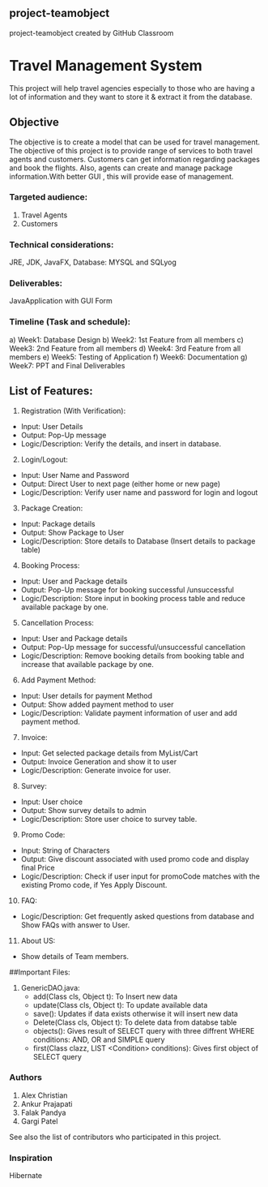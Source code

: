 ## project-teamobject
project-teamobject created by GitHub Classroom

# Travel Management System
This project will help travel agencies especially to those who are having a lot of information and they want to store it & extract it from the database. 

## Objective
The objective is to create a model that can be used for travel management. The objective of this project is to provide range of services to both travel agents and customers. Customers can get information regarding packages and book the flights. Also, agents can create and manage package information.With better GUI , this will provide ease of management. 

### Targeted audience:
1. Travel Agents 
2. Customers

### Technical considerations:
JRE, JDK, JavaFX, Database: MYSQL and SQLyog

### Deliverables:
JavaApplication with GUI Form

### Timeline (Task and schedule):
a) Week1: Database Design
b) Week2: 1st Feature from all members
c) Week3: 2nd Feature from all members
d) Week4: 3rd Feature from all members
e) Week5: Testing of Application
f) Week6: Documentation
g) Week7: PPT and Final Deliverables

## List of Features: 
1. Registration (With Verification):
* Input: User Details
* Output: Pop-Up message
* Logic/Description: Verify the details, and insert in database.

2. Login/Logout:
* Input: User Name and Password
* Output: Direct User to next page (either home or new page)
* Logic/Description: Verify user name and password for login and logout

3. Package Creation:
* Input: Package details
* Output: Show Package to User
* Logic/Description: Store details to Database (Insert details to package table)

4. Booking Process:
* Input: User and Package details
* Output: Pop-Up message for booking successful /unsuccessful
* Logic/Description: Store input in booking process table and reduce available package by one. 

5. Cancellation Process:
* Input: User and Package details
* Output: Pop-Up message for successful/unsuccessful cancellation 
* Logic/Description: Remove booking details from booking table and increase that available package by one.

6. Add Payment Method:
* Input: User details for payment Method
* Output: Show added payment method to user
* Logic/Description: Validate payment information of user and add payment method.

7. Invoice:
* Input: Get selected package details from MyList/Cart
* Output: Invoice Generation and show it to user
* Logic/Description: Generate invoice for user.

8. Survey:
* Input: User choice
* Output: Show survey details to admin
* Logic/Description: Store user choice to survey table.

9. Promo Code:
* Input: String of Characters
* Output: Give discount associated with used promo code and display final Price
* Logic/Description: Check if user input for promoCode matches with the existing Promo code, if Yes Apply Discount.

10. FAQ:
* Logic/Description: Get frequently asked questions from database and Show FAQs with answer to User.

11. About US:
* Show details of Team members.

##Important Files:
1. GenericDAO.java:
   * add(Class cls, Object t): To Insert new data
   * update(Class cls, Object t): To update available data 
   * save(): Updates if data exists otherwise it will insert new data
   * Delete(Class cls, Object t): To delete data from databse table
   * objects(): Gives result of SELECT query with three diffrent WHERE conditions: AND, OR and SIMPLE query
   * first(Class clazz, LIST &lt;Condition&gt; conditions): Gives first object of SELECT query 
   
### Authors
1. Alex Christian
2. Ankur Prajapati
3. Falak Pandya
4. Gargi Patel

See also the list of contributors who participated in this project.

### Inspiration
Hibernate
